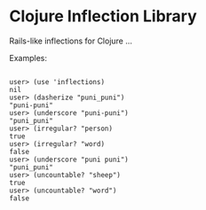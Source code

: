 # Clojure Inflection Library

Rails-like inflections for Clojure ...

Examples:
<pre>
<code>
user> (use 'inflections)
nil
user> (dasherize "puni_puni")
"puni-puni"
user> (underscore "puni-puni")
"puni_puni"
user> (irregular? "person)
true
user> (irregular? "word)
false
user> (underscore "puni puni")
"puni_puni"
user> (uncountable? "sheep")
true
user> (uncountable? "word")
false
</code>
</pre>


